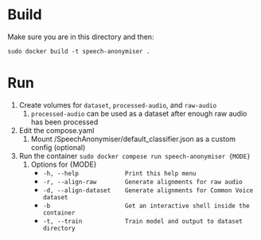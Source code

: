 # Build
Make sure you are in this directory and then:

`sudo docker build -t speech-anonymiser .`

# Run

1. Create volumes for `dataset`, `processed-audio`, and `raw-audio`
   1. `processed-audio` can be used as a dataset after enough raw audio has been processed
1. Edit the compose.yaml
   1. Mount /SpeechAnonymiser/default_classifier.json as a custom config (optional)
1. Run the container `sudo docker compose run speech-anonymiser {MODE}`
   1. Options for {MODE}
      - `-h, --help             Print this help menu`
      - `-r, --align-raw        Generate alignments for raw audio`
      - `-d, --align-dataset    Generate alignments for Common Voice dataset`
      - `-b                     Get an interactive shell inside the container`
      - `-t, --train            Train model and output to dataset directory`
